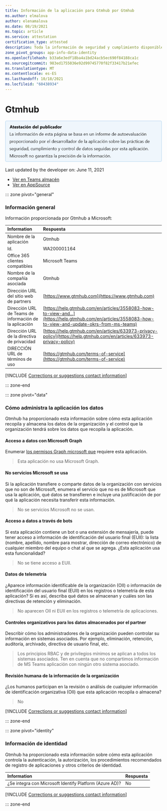 ```yaml
---
title: Información de la aplicación para Gtmhub por Gtmhub
ms.author: elmalova
author: elenamalova
ms.date: 08/19/2021
ms.topic: article
ms.service: attestation
certification_type: attested
description: Toda la información de seguridad y cumplimiento disponible para Gtmhub, sus directivas de tratamiento de datos, su información de catálogo de aplicaciones de Microsoft Cloud App Security e información de seguridad y cumplimiento en el Registro CSA STAR.
zone_pivot_groups: app-info-data-identity
ms.openlocfilehash: b33a6e3edf18ba4a1bd24acb5ec690f84188ca1c
ms.sourcegitcommit: 983ed1755036e92d99745770f82f33417b21efec
ms.translationtype: MT
ms.contentlocale: es-ES
ms.lasthandoff: 10/18/2021
ms.locfileid: "60438934"
---
```

# <a name="gtmhub"></a>Gtmhub

<p></p>
<img alt="Publisher Attestation: The information on this page is based on a self-assessment report provided by the app developer on the security, compliance, and data handling practices followed by this app. Microsoft makes no guarantees regarding the accuracy of the information." src="../media/attested.png" width="650" />
<p>Last updated by the developer on: June 11, 2021</p>

* <a href="https://teams.microsoft.com/l/app/5fdd80e2-4d58-4c5c-ac85-356c1b2a0bba" target="_blank">Ver en Teams almacén</a>
* <a href="https://appsource.microsoft.com/product/office/WA200001164" target="_blank">Ver en AppSource</a>

::: zone pivot="general"

### <a name="general-information"></a>Información general

Información proporcionada por Gtmhub a Microsoft:

| **Information** | **Respuesta** |
|:----------------|:-------------|
| Nombre de la aplicación | Gtmhub |
| Id. | WA200001164 |
| Office 365 clientes compatibles | Microsoft Teams |
| Nombre de la compañía asociada | Gtmhub |
| Dirección URL del sitio web de partners | [https://www.gtmhub.com](https://www.gtmhub.com) |
| Dirección URL de Teams de información de la aplicación | [https://help.gtmhub.com/en/articles/3558083-how-to-view-and...](https://help.gtmhub.com/en/articles/3558083-how-to-view-and-update-okrs-from-ms-teams) |
| Dirección URL de la directiva de privacidad | [https://help.gtmhub.com/en/articles/633973-privacy-policy](https://help.gtmhub.com/en/articles/633973-privacy-policy) |
| DIRECCIÓN URL de términos de uso | [https://gtmhub.com/terms-of-service](https://gtmhub.com/terms-of-service) |

 [!INCLUDE [Corrections or suggestions contact information](../includes/corrections-or-suggestions.md)]

::: zone-end

::: zone pivot="data"

### <a name="how-the-app-handles-data"></a>Cómo administra la aplicación los datos

Gtmhub ha proporcionado esta información sobre cómo esta aplicación recopila y almacena los datos de la organización y el control que la organización tendrá sobre los datos que recopila la aplicación.

#### <a name="data-access-using-microsoft-graph"></a>Acceso a datos con Microsoft Graph

Enumerar [los permisos Graph microsoft que](https://docs.microsoft.com/graph/permissions-reference) requiere esta aplicación.

>Esta aplicación no usa Microsoft Graph.


#### <a name="non-microsoft-services-used"></a>No servicios Microsoft se usa

Si la aplicación transfiere o comparte datos de la organización con servicios que no son de Microsoft, enumera el servicio que no es de Microsoft que usa la aplicación, qué datos se transfieren e incluye una justificación de por qué la aplicación necesita transferir esta información.

>No se servicios Microsoft no se usan.

#### <a name="data-access-via-bots"></a>Acceso a datos a través de bots

Si esta aplicación contiene un bot o una extensión de mensajería, puede tener acceso a información de identificación del usuario final (EUII): la lista (nombre, apellido, nombre para mostrar, dirección de correo electrónico) de cualquier miembro del equipo o chat al que se agrega. ¿Esta aplicación usa esta funcionalidad?

>No se tiene acceso a EUII.


#### <a name="telemetry-data"></a>Datos de telemetría

¿Aparece información identificable de la organización (OII) o información de identificación del usuario final (EUII) en los registros o telemetría de esta aplicación? Si es así, describa qué datos se almacenan y cuáles son las directivas de retención y eliminación.

>No aparecen OII ni EUII en los registros o telemetría de aplicaciones.

#### <a name="organizational-controls-for-data-stored-by-partner"></a>Controles organizativos para los datos almacenados por el partner

Describir cómo los administradores de la organización pueden controlar su información en sistemas asociados. Por ejemplo, eliminación, retención, auditoría, archivado, directiva de usuario final, etc.

>Los principios RBAC y de privilegios mínimos se aplican a todos los sistemas asociados. Ten en cuenta que no compartimos información de MS Teams aplicación con ningún otro sistema asociado.

#### <a name="human-review-of-organizational-information"></a>Revisión humana de la información de la organización

¿Los humanos participan en la revisión o análisis de cualquier información de identificación organizativa (OII) que esta aplicación recopila o almacena?

>No

[!INCLUDE [Corrections or suggestions contact information](../includes/corrections-or-suggestions.md)]

::: zone-end


::: zone pivot="identity"

### <a name="identity-information"></a>Información de identidad

Gtmhub ha proporcionado esta información sobre cómo esta aplicación controla la autenticación, la autorización, los procedimientos recomendados de registro de aplicaciones y otros criterios de identidad.

| **Information** | **Respuesta** |
|:----------------|:-------------|
| ¿Se integra con Microsoft Identify Platform (Azure AD)?  | No |

[!INCLUDE [Corrections or suggestions contact information](../includes/corrections-or-suggestions.md)]

::: zone-end

